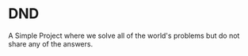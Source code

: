 # DND

A Simple Project where we solve all of the world's problems but do not share any of the answers.